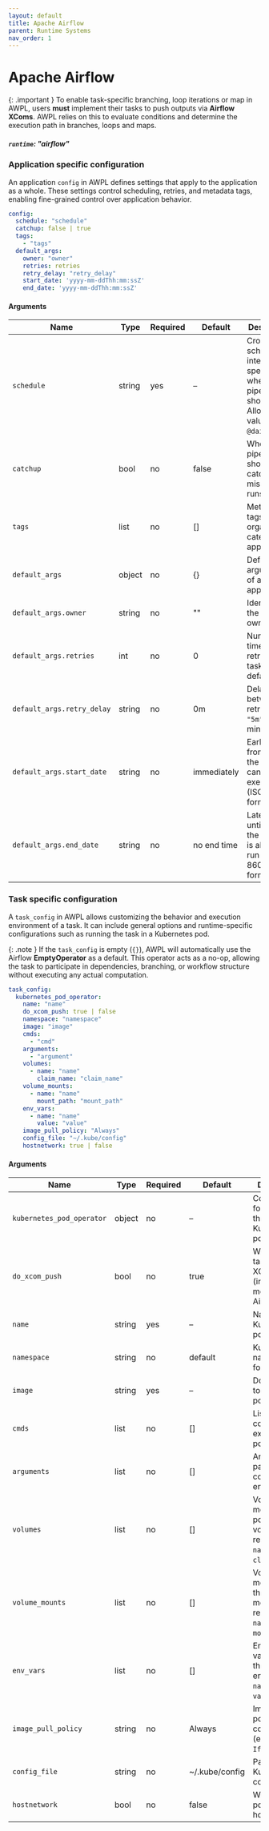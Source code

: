 ```yaml
---
layout: default
title: Apache Airflow
parent: Runtime Systems
nav_order: 1
---
```


# Apache Airflow

{: .important }
To enable task-specific branching, loop iterations or map in AWPL, users **must** implement their tasks to push outputs via **Airflow XComs**. AWPL relies on this to evaluate conditions and determine the execution path in branches, loops and maps.

##### `runtime`: "airflow"

### Application specific configuration

An application `config` in AWPL defines settings that apply to the application as a whole. These settings control scheduling, retries, and metadata tags, enabling fine-grained control over application behavior.

```yaml
config:
  schedule: "schedule"
  catchup: false | true
  tags:
    - "tags"
  default_args:
    owner: "owner"
    retries: retries
    retry_delay: "retry_delay"
    start_date: 'yyyy-mm-ddThh:mm:ssZ'
    end_date: 'yyyy-mm-ddThh:mm:ssZ'
```

#### Arguments

| Name                       | Type     | Required | Default     | Description                                                                                        |
|----------------------------|----------|----------|-------------|----------------------------------------------------------------------------------------------------|
| `schedule`                 | string   | yes      | –           | Cron-style schedule or interval specifying when the pipeline should run. Allowed values: `@daily`. |
| `catchup`                  | bool     | no       | false       | Whether the pipeline should catch up on missed runs.                                               |
| `tags`                     | list     | no       | []          | Metadata tags to organize or categorize applications.                                              |
| `default_args`             | object   | no       | {}          | Default arguments of an application.                                                               |
| `default_args.owner`       | string   | no       | ""          | Identifier of the pipeline owner.                                                                  |
| `default_args.retries`     | int      | no       | 0           | Number of times to retry failed tasks by default.                                                  |
| `default_args.retry_delay` | string   | no       | 0m          | Delay between retries (e.g., `"5m"` for 5 minutes).                                                |
| `default_args.start_date`  | string   | no       | immediately | Earliest time from which the pipeline can start executing (ISO 8601 format).                       |
| `default_args.end_date`    | string   | no       | no end time | Latest time until which the pipeline is allowed to run (ISO 8601 format).                          |


### Task specific configuration

A `task_config` in AWPL allows customizing the behavior and execution environment of a task. It can include general options and runtime-specific configurations such as running the task in a Kubernetes pod.

{: .note }
If the `task_config` is empty (`{}`), AWPL will automatically use the Airflow **EmptyOperator** as a default. This operator acts as a no-op, allowing the task to participate in dependencies, branching, or workflow structure without executing any actual computation.

```yaml
task_config:
  kubernetes_pod_operator:
    name: "name"
    do_xcom_push: true | false
    namespace: "namespace"
    image: "image"
    cmds:
      - "cmd"
    arguments:
      - "argument"
    volumes:
      - name: "name"
        claim_name: "claim_name"
    volume_mounts:
      - name: "name"
        mount_path: "mount_path"
    env_vars:
      - name: "name"
        value: "value"
    image_pull_policy: "Always"
    config_file: "~/.kube/config"
    hostnetwork: true | false
```

#### Arguments

| Name                      | Type   | Required | Default        | Description                                                                             |
|---------------------------|--------|----------|----------------|-----------------------------------------------------------------------------------------|
| `kubernetes_pod_operator` | object | no       | –              | Configuration for running the task in a Kubernetes pod.                                 |
| `do_xcom_push`            | bool   | no       | true           | Whether the task pushes XComs (inter-task messages) in Airflow.                         |
| `name`                    | string | yes      | –              | Name of the Kubernetes pod.                                                             |
| `namespace`               | string | no       | default        | Kubernetes namespace for the pod.                                                       |
| `image`                   | string | yes      | –              | Docker image to use for the pod.                                                        |
| `cmds`                    | list   | no       | []             | List of commands to execute in the pod.                                                 |
| `arguments`               | list   | no       | []             | Arguments passed to the container entrypoint.                                           |
| `volumes`                 | list   | no       | []             | Volumes to mount into the pod. Each volume requires a `name` and `claim_name`.          |
| `volume_mounts`           | list   | no       | []             | Volume mounts inside the pod. Each mount requires a `name` and `mount_path`.            |
| `env_vars`                | list   | no       | []             | Environment variables for the pod. Each entry has a `name` and `value`.                 |
| `image_pull_policy`       | string | no       | Always         | Image pull policy for the container (e.g., `Always`, `IfNotPresent`).                   |
| `config_file`             | string | no       | ~/.kube/config | Path to the Kubernetes config file.                                                     |
| `hostnetwork`             | bool   | no       | false          | Whether the pod uses the host network.                                                  |

